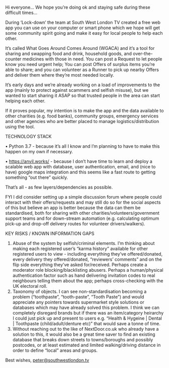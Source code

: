 Hi everyone... We hope you’re doing ok and staying safe during these difficult times…

During ‘Lock-down’ the team at South West London TV created a free web app you can use on your computer or smart phone which we hope will get some community spirit going and make it easy for local people to help each other.

It’s called What Goes Around Comes Around (WGACA) and it’s a tool for sharing and swapping food and drink, household goods, and over-the-counter medicines with those in need.  You can post a Request to let people know you need urgent help; You can post Offers of surplus items you’re able to share; and you can volunteer as a Runner to pick up nearby Offers and deliver them where they’re most needed locally.

It’s early days and we’re already working on a load of improvements to the app (mainly to protect against scammers and selfish misuse), but we wanted to start sharing it ASAP so that trusted people in the area can start helping each other.

If it proves popular, my intention is to make the app and the data available to other charities (e.g. food banks), community groups, emergency services and other agencies who are better placed to manage logistics/distribution using the tool.

TECHNOLOGY STACK

•	Python 3.7 - because it’s all I know and I’m planning to have to make this happen on my own if necessary.

•	https://anvil.works/ - because I don’t have time to learn and deploy a scalable web app with database, user authentication, email, and (nice to have) google maps integration and this seems like a fast route to getting something “out there” quickly.

That’s all - as few layers/dependencies as possible.

FYI I did consider setting up a simple discussion forum where people could interact with their offers/requests and may still do so for the social aspects of this but believe an app is better because the data can them be standardised, both for sharing with other charities/volunteers/government support teams and for down-stream automation (e.g. calculating optimum pick-up and drop-off delivery routes for volunteer drivers/walkers).

KEY RISKS / KNOWN INFORMATION GAPS

1.	Abuse of the system by selfish/criminal elements. I’m thinking about making each registered user’s “karma history” available for other registered users to view - including everything they’ve offered/donated, every delivery they offered/donated, “reviewers’ comments” and on the flip side everything they’ve asked for/received. Perhaps create a moderator role blocking/blacklisting abusers. Perhaps a human/physical authentication factor such as hand delivering invitation codes to real neighbours telling them about the app; perhaps cross-checking with the UK electoral roll.
2.	Taxonomy of objects. I can see non-standardisation becoming a problem (“toothpaste”, “tooth-paste”, “Tooth Paste”) and would appreciate any pointers towards supermarket style solutions or databases which may have already solved this problem. I think we can completely disregard brands but if there was an item/category heirarchy I could just pick up and present to users e.g. “Health & Hygeine | Dental | Toothpaste (child/adult/denture etc)” that would save a tonne of time.
3.	Without reaching out to the like of NextDoor.co.uk who already have a solution to this, it would also be a great time saver to find an existing database that breaks down streets to towns/boroughs and possibly postcodes, or at least estimated and limited walking/driving distance in order to define “local” areas and groups.

Best wishes,
peter@southwestlondon.tv

